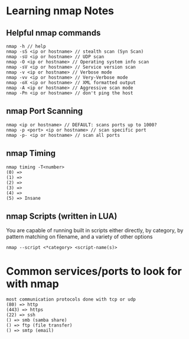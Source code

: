 # Learning nmap Notes

## Helpful nmap commands

```
nmap -h // help
nmap -sS <ip or hostname> // stealth scan (Syn Scan)
nmap -sU <ip or hostname> // UDP scan
nmap -O <ip or hostname> // Operating system info scan
nmap -sV <ip or hostname> // Service version scan
nmap -v <ip or hostname> // Verbose mode
nmap -vv <ip or hostname> // Very-Verbose mode
nmap -oX <ip or hostname> // XML formatted output
nmap -A <ip or hostname> // Aggressive scan mode
nmap -Pn <ip or hostname> // don't ping the host
```

## nmap Port Scanning

```
nmap <ip or hostname> // DEFAULT: scans ports up to 1000?
nmap -p <port> <ip or hostname> // scan specific port
nmap -p- <ip or hostname> // scan all ports
```


## nmap Timing

```
nmap timing -T<number>
(0) => 
(1) =>
(2) => 
(3) =>
(4) => 
(5) => Insane
```

## nmap Scripts (written in LUA)

You are capable of running built in scripts either directly, by category, by pattern matching on filename, and a variety of other options

```
nmap --script <*category> <script-name(s)>
```

# Common services/ports to look for with nmap
```
most communication protocols done with tcp or udp
(80) => http
(443) => https
(22) => ssh
() => smb (samba share)
() => ftp (file transfer)
() => smtp (email)
```